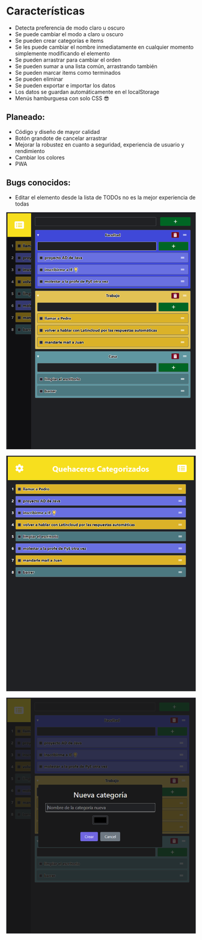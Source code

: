 # Características

- Detecta preferencia de modo claro u oscuro
- Se puede cambiar el modo a claro u oscuro
- Se pueden crear categorías e items
- Se les puede cambiar el nombre inmediatamente en cualquier momento simplemente modificando el elemento
- Se pueden arrastrar para cambiar el orden
- Se pueden sumar a una lista común, arrastrando también
- Se pueden marcar items como terminados
- Se pueden eliminar
- Se pueden exportar e importar los datos
- Los datos se guardan automáticamente en el localStorage
- Menús hamburguesa con solo CSS 😎

## Planeado:
- Código y diseño de mayor calidad
- Botón grandote de cancelar arrastrar
- Mejorar la robustez en cuanto a seguridad, experiencia de usuario y rendimiento
- Cambiar los colores
- PWA

## Bugs conocidos:
- Editar el elemento desde la lista de TODOs no es la mejor experiencia de todas

![Imagen 1](./1.png)

![Imagen 2](./2.png)

![Imagen 3](./3.png)